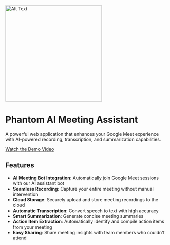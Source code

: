 <img src="https://github.com/user-attachments/assets/a4c543d5-2d20-4c69-9526-cbdeb24f0274" alt="Alt Text" width="300">

# Phantom AI Meeting Assistant

A powerful web application that enhances your Google Meet experience with AI-powered recording, transcription, and summarization capabilities.


[Watch the Demo Video](https://drive.google.com/file/d/17ik8GVz3i1yxNslyCPxqTLHzAspKPmqS/view?usp=sharing)


## Features

- **AI Meeting Bot Integration**: Automatically join Google Meet sessions with our AI assistant bot
- **Seamless Recording**: Capture your entire meeting without manual intervention
- **Cloud Storage**: Securely upload and store meeting recordings to the cloud
- **Automatic Transcription**: Convert speech to text with high accuracy
- **Smart Summarization**: Generate concise meeting summaries
- **Action Item Extraction**: Automatically identify and compile action items from your meeting
- **Easy Sharing**: Share meeting insights with team members who couldn't attend







